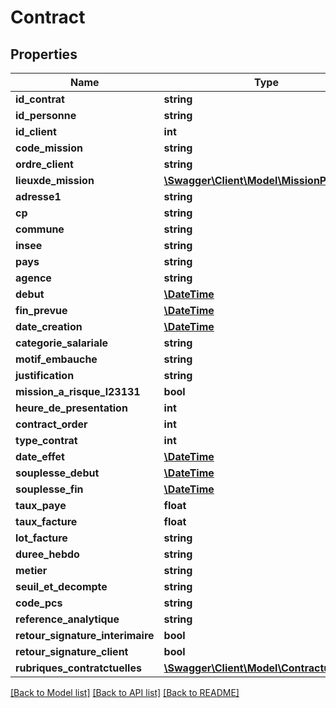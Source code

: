 # Contract

## Properties
Name | Type | Description | Notes
------------ | ------------- | ------------- | -------------
**id_contrat** | **string** |  | [optional] 
**id_personne** | **string** |  | [optional] 
**id_client** | **int** |  | [optional] 
**code_mission** | **string** |  | [optional] 
**ordre_client** | **string** |  | [optional] 
**lieuxde_mission** | [**\Swagger\Client\Model\MissionPlace**](MissionPlace.md) |  | [optional] 
**adresse1** | **string** |  | [optional] 
**cp** | **string** |  | [optional] 
**commune** | **string** |  | [optional] 
**insee** | **string** |  | [optional] 
**pays** | **string** |  | [optional] 
**agence** | **string** |  | [optional] 
**debut** | [**\DateTime**](\DateTime.md) |  | [optional] 
**fin_prevue** | [**\DateTime**](\DateTime.md) |  | [optional] 
**date_creation** | [**\DateTime**](\DateTime.md) |  | [optional] 
**categorie_salariale** | **string** |  | [optional] 
**motif_embauche** | **string** |  | [optional] 
**justification** | **string** |  | [optional] 
**mission_a_risque_l23131** | **bool** |  | [optional] 
**heure_de_presentation** | **int** |  | [optional] 
**contract_order** | **int** |  | [optional] 
**type_contrat** | **int** |  | [optional] 
**date_effet** | [**\DateTime**](\DateTime.md) |  | [optional] 
**souplesse_debut** | [**\DateTime**](\DateTime.md) |  | [optional] 
**souplesse_fin** | [**\DateTime**](\DateTime.md) |  | [optional] 
**taux_paye** | **float** |  | [optional] 
**taux_facture** | **float** |  | [optional] 
**lot_facture** | **string** |  | [optional] 
**duree_hebdo** | **string** |  | [optional] 
**metier** | **string** |  | [optional] 
**seuil_et_decompte** | **string** |  | [optional] 
**code_pcs** | **string** |  | [optional] 
**reference_analytique** | **string** |  | [optional] 
**retour_signature_interimaire** | **bool** |  | [optional] 
**retour_signature_client** | **bool** |  | [optional] 
**rubriques_contratctuelles** | [**\Swagger\Client\Model\ContractualData[]**](ContractualData.md) |  | [optional] 

[[Back to Model list]](../../README.md#documentation-for-models) [[Back to API list]](../../README.md#documentation-for-api-endpoints) [[Back to README]](../../README.md)

